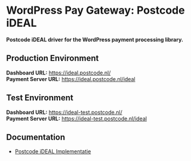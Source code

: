 # WordPress Pay Gateway: Postcode iDEAL

**Postcode iDEAL driver for the WordPress payment processing library.**

## Production Environment

**Dashboard URL:** https://ideal.postcode.nl/  
**Payment Server URL:** https://ideal.postcode.nl/ideal  

## Test Environment

**Dashboard URL:** https://ideal-test.postcode.nl/  
**Payment Server URL:** https://ideal-test.postcode.nl/ideal  

## Documentation

*	[Postcode iDEAL Implementatie](https://services.postcode.nl/ideal/implementatie)
